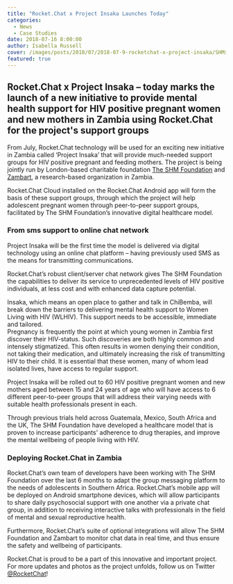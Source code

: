 ```yaml
---
title: "Rocket.Chat x Project Insaka Launches Today"
categories:
  - News
  - Case Studies
date: 2018-07-16 8:00:00
author: Isabella Russell
cover: /images/posts/2018/07/2018-07-9-rocketchat-x-project-insaka/SHMxRC.png
featured: true
---
```


## Rocket.Chat x Project Insaka – today marks the launch of a new initiative to provide mental health support for HIV positive pregnant women and new mothers in Zambia using Rocket.Chat for the project's support groups

From July, Rocket.Chat technology will be used for an exciting new initiative in Zambia called ‘Project Insaka’ that will provide much-needed support groups for HIV positive pregnant and feeding mothers. The project is being jointly run by London-based charitable foundation [The SHM Foundation](https://shmfoundation.org/?page_id=23321/) and [Zambart](http://www.zambart.org.zm/), a research-based organization in Zambia.

Rocket.Chat Cloud installed on the Rocket.Chat Android app will form the basis of these support groups, through which the project will help adolescent pregnant women through peer-to-peer support groups, facilitated by The SHM Foundation’s innovative digital healthcare model.

### From sms support to online chat network

Project Insaka will be the first time the model is delivered via digital technology using an online chat platform – having previously used SMS as the means for transmitting communications.

Rocket.Chat’s robust client/server chat network gives The SHM Foundation the capabilities to deliver its service to unprecedented levels of HIV positive individuals, at less cost and with enhanced data capture potential.

Insaka, which means an open place to gather and talk in ChiBemba, will break down the barriers to delivering mental health support to Women Living with HIV (WLHIV). This support needs to be accessible, immediate and tailored.
<br/> Pregnancy is frequently the point at which young women in Zambia first discover their HIV-status. Such discoveries are both highly common and intensely stigmatized. This often results in women denying their condition, not taking their medication, and ultimately increasing the risk of transmitting HIV to their child. It is essential that these women, many of whom lead isolated lives, have access to regular support.

Project Insaka will be rolled out to 60 HIV positive pregnant women and new mothers aged between 15 and 24 years of age who will have access to 6 different peer-to-peer groups that will address their varying needs with suitable health professionals present in each.

Through previous trials held across Guatemala, Mexico, South Africa and the UK, The SHM Foundation have developed a healthcare model that is proven to increase participants' adherence to drug therapies, and improve the mental wellbeing of people living with HIV.

### Deploying Rocket.Chat in Zambia

Rocket.Chat’s own team of developers have been working with The SHM Foundation over the last 6 months to adapt the group messaging platform to the needs of adolescents in Southern Africa. Rocket.Chat’s mobile app will be deployed on Android smartphone devices, which will allow participants to share daily psychosocial support with one another via a private chat group, in addition to receiving interactive talks with professionals in the field of mental and sexual reproductive health.

Furthermore, Rocket.Chat’s suite of optional integrations will allow The SHM Foundation and Zambart to monitor chat data in real time, and thus ensure the safety and wellbeing of participants.

Rocket.Chat is proud to be a part of this innovative and important project. For more updates and photos as the project unfolds, follow us on Twitter [@RocketChat](https://twitter.com/RocketChat)!
